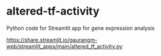 # altered-tf-activity
Python code for Streamlit app for gene expression analysis

https://share.streamlit.io/gaurangm-web/streamlit_apps/main/altered_tf_activity.py
